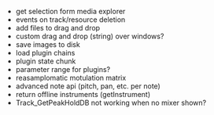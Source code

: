 - get selection form media explorer
- events on track/resource deletion
- add files to drag and drop
- custom drag and drop (string) over windows?
- save images to disk
- load plugin chains
- plugin state chunk
- parameter range for plugins?
- reasamplomatic motulation matrix
- advanced note api (pitch, pan, etc. per note)
- return offline instruments (getInstrument)
- Track_GetPeakHoldDB not working when no mixer shown?
